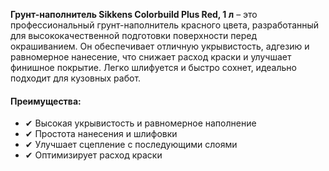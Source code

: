 **Грунт-наполнитель Sikkens Colorbuild Plus Red, 1 л** – это профессиональный грунт-наполнитель красного цвета, разработанный для высококачественной подготовки поверхности перед окрашиванием. Он обеспечивает отличную укрывистость, адгезию и равномерное нанесение, что снижает расход краски и улучшает финишное покрытие. Легко шлифуется и быстро сохнет, идеально подходит для кузовных работ.

#### Преимущества:

- ✔ Высокая укрывистость и равномерное наполнение
- ✔ Простота нанесения и шлифовки
- ✔ Улучшает сцепление с последующими слоями
- ✔ Оптимизирует расход краски
